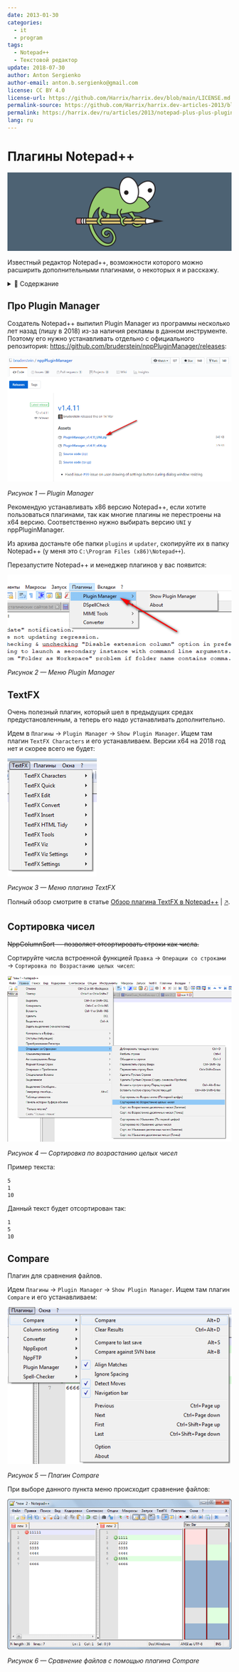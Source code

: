 ```yaml
---
date: 2013-01-30
categories:
  - it
  - program
tags:
  - Notepad++
  - Текстовой редактор
update: 2018-07-30
author: Anton Sergienko
author-email: anton.b.sergienko@gmail.com
license: CC BY 4.0
license-url: https://github.com/Harrix/harrix.dev/blob/main/LICENSE.md
permalink-source: https://github.com/Harrix/harrix.dev-articles-2013/blob/main/notepad-plus-plus-plugins/notepad-plus-plus-plugins.md
permalink: https://harrix.dev/ru/articles/2013/notepad-plus-plus-plugins/
lang: ru
---
```


# Плагины Notepad++

![Featured image](featured-image.svg)

Известный редактор Notepad++, возможности которого можно расширить дополнительными плагинами, о некоторых я и расскажу.

<details>
<summary>📖 Содержание</summary>

## Содержание

- [Про Plugin Manager](#про-plugin-manager)
- [TextFX](#textfx)
- [Сортировка чисел](#сортировка-чисел)
- [Compare](#compare)

</details>

## Про Plugin Manager

Создатель Notepad++ выпилил Plugin Manager из программы несколько лет назад (пишу в 2018) из-за наличия рекламы в данном инструменте. Поэтому его нужно устанавливать отдельно с официального репозитория: <https://github.com/bruderstein/nppPluginManager/releases>:

![Plugin Manager](img/npp-plugin-manager.png)

_Рисунок 1 — Plugin Manager_

Рекомендую устанавливать x86 версию Notepad++, если хотите пользоваться плагинами, так как многие плагины не перестроены на x64 версию. Соответственно нужно выбирать версию `UNI` у nppPluginManager.

Из архива достаньте обе папки `plugins` и `updater`, скопируйте их в папку Notepad++ (у меня это `C:\Program Files (x86)\Notepad++`).

Перезапустите Notepad++ и менеджер плагинов у вас появится:

![Меню Plugin Manager](img/npp-plugin-manager-menu.png)

_Рисунок 2 — Меню Plugin Manager_

## TextFX

Очень полезный плагин, который шел в предыдущих средах предустановленным, а теперь его надо устанавливать дополнительно.

Идем в `Плагины` → `Plugin Manager` → `Show Plugin Manager`. Ищем там плагин `TextFX Characters` и его устанавливаем. Версии x64 на 2018 год нет и скорее всего не будет:

![Меню плагина TextFX](img/textfx.png)

_Рисунок 3 — Меню плагина TextFX_

Полный обзор смотрите в статье [Обзор плагина TextFX в Notepad++](https://github.com/Harrix/harrix.dev-articles-2013/blob/main/textfx/textfx.md) | [🡥](https://harrix.dev/ru/articles/2013/textfx/).

## Сортировка чисел

~~NppColumnSort — позволяет отсортировать строки как числа.~~

Сортируйте числа встроенной функцией `Правка` → `Операции со строками` → `Сортировка по Возрастанию целых чисел`:

![Сортировка по возрастанию целых чисел](img/sorting.png)

_Рисунок 4 — Сортировка по возрастанию целых чисел_

Пример текста:

```text
5
1
10
```

Данный текст будет отсортирован так:

```text
1
5
10
```

## Compare

Плагин для сравнения файлов.

Идем `Плагины` → `Plugin Manager` → `Show Plugin Manager`. Ищем там плагин `Compare` и его устанавливаем:

![Плагин Compare](img/compare_01.png)

_Рисунок 5 — Плагин Compare_

При выборе данного пункта меню происходит сравнение файлов:

![Сравнение файлов с помощью плагина Compare](img/compare_02.png)

_Рисунок 6 — Сравнение файлов с помощью плагина Compare_
